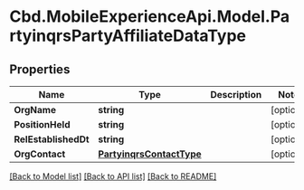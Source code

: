 # Cbd.MobileExperienceApi.Model.PartyinqrsPartyAffiliateDataType

## Properties

Name | Type | Description | Notes
------------ | ------------- | ------------- | -------------
**OrgName** | **string** |  | [optional] 
**PositionHeld** | **string** |  | [optional] 
**RelEstablishedDt** | **string** |  | [optional] 
**OrgContact** | [**PartyinqrsContactType**](PartyinqrsContactType.md) |  | [optional] 

[[Back to Model list]](../README.md#documentation-for-models) [[Back to API list]](../README.md#documentation-for-api-endpoints) [[Back to README]](../README.md)

